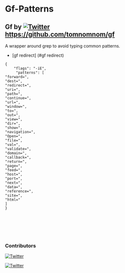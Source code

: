 # Gf-Patterns

## Gf by [![Twitter](https://img.shields.io/badge/twitter-@TomNomNom-blue.svg)](https://twitter.com/TomNomNom) https://github.com/tomnomnom/gf

A wrapper around grep to avoid typing common patterns.

- [gf redirect] (#gf redirect)

``` 
{
    "flags": "-iE",
     "patterns": [
"forward=",
"dest=",
"redirect=",
"uri=",
"path=",
"continue=",
"url=",
"window=",
"to=",
"out=",
"view=",
"dir=",
"show=",
"navigation=",
"Open=",
"file=",
"val=",
"validate=",
"domain=",
"callback=",
"return=",
"page=",
"feed=",
"host=",
"port=",
"next=",
"data=",
"reference=",
"site=",
"html="
]
}

```

```

```

```

```

```

```
```

```
```

```
```
```

### Contributors 
[![Twitter](https://img.shields.io/badge/twitter-@1ndianl33t-blue.svg)](https://twitter.com/1ndianl33t)

[![Twitter](https://img.shields.io/badge/twitter-@TomNomNom-blue.svg)](https://twitter.com/TomNomNom)
